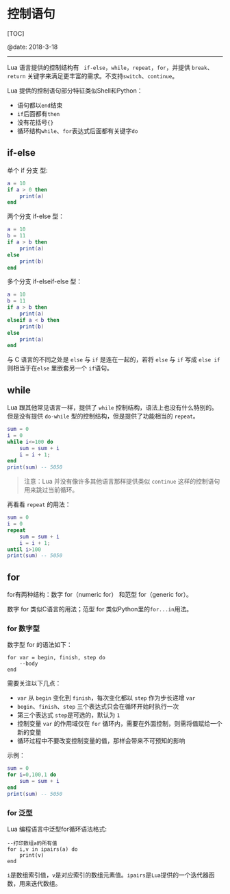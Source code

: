 ﻿# 控制语句

[TOC]

@date: 2018-3-18

---

Lua 语言提供的控制结构有 ` if-else`，`while`，`repeat`，`for`，并提供 `break`、`return` 关键字来满足更丰富的需求。不支持`switch`、`continue`。 

Lua 提供的控制语句部分特征类似Shell和Python：

- 语句都以`end`结束
- `if`后面都有`then`
- 没有花括号`{}`
- 循环结构`while`、`for`表达式后面都有关键字`do`

##  if-else

单个 if 分支 型:
``` lua
a = 10
if a > 0 then
	print(a)
end
```

两个分支 if-else 型：
``` lua
a = 10
b = 11
if a > b then
	print(a)
else
	print(b)
end
```

多个分支 if-elseif-else 型：
``` lua
a = 10
b = 11
if a > b then
	print(a)
elseif a < b then
	print(b)
else
	print(a)
end
```

与 C 语言的不同之处是 `else` 与 `if` 是连在一起的，若将 `else` 与 `if` 写成 `else if` 则相当于在`else` 里嵌套另一个 `if`语句。


## while

Lua 跟其他常见语言一样，提供了 `while` 控制结构，语法上也没有什么特别的。但是没有提供 `do-while` 型的控制结构，但是提供了功能相当的 `repeat`。 

``` lua
sum = 0
i = 0
while i<=100 do
	sum = sum + i
	i = i + 1;
end
print(sum) -- 5050
```

>注意：Lua 并没有像许多其他语言那样提供类似 `continue` 这样的控制语句用来跳过当前循环。

再看看 `repeat` 的用法：
``` lua
sum = 0
i = 0
repeat
	sum = sum + i
	i = i + 1;
until i>100
print(sum) -- 5050
```

## for

for有两种结构：数字 for（numeric for） 和范型 for（generic for）。

数字 for 类似C语言的用法；范型 for 类似Python里的`for...in`用法。

### for 数字型

数字型 for 的语法如下：
```
for var = begin, finish, step do
	--body
end
```

需要关注以下几点： 

- `var` 从 `begin` 变化到 `finish`，每次变化都以 `step` 作为步长递增 `var`
- `begin`、`finish`、`step` 三个表达式只会在循环开始时执行一次 
- 第三个表达式 `step`是可选的，默认为 `1`
- 控制变量 `var` 的作用域仅在 `for` 循环内，需要在外面控制，则需将值赋给一个新的变量 
- 循环过程中不要改变控制变量的值，那样会带来不可预知的影响

示例：
``` lua
sum = 0
for i=0,100,1 do
	sum = sum + i
end
print(sum) -- 5050
```

### for 泛型

Lua 编程语言中泛型for循环语法格式:
```
--打印数组a的所有值  
for i,v in ipairs(a) do 
	print(v) 
end  
```

`i`是数组索引值，`v`是对应索引的数组元素值。`ipairs`是`Lua`提供的一个迭代器函数，用来迭代数组。
